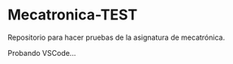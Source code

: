 # Mecatronica-TEST
Repositorio para hacer pruebas de la asignatura de mecatrónica.

Probando VSCode...
